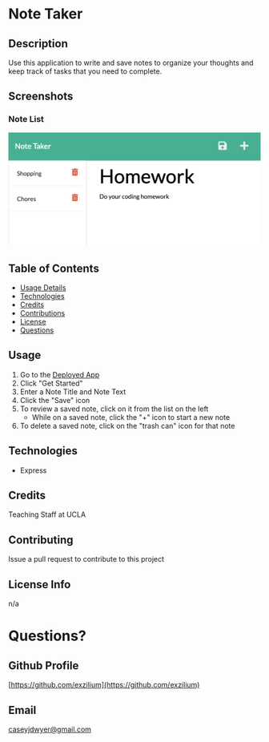 # Note Taker

## Description
Use this application to write and save notes to organize your thoughts and keep track of tasks that you need to complete.


## Screenshots
### Note List
![Note Taker](/public/assets/images/notetaker_readme.png)

## Table of Contents
* [Usage Details](#usage)
* [Technologies](#technologies)
* [Credits](#credits)
* [Contributions](#contributions)
* [License](#license)
* [Questions](#questions)


## Usage
1. Go to the [Deployed App](https://pacific-shelf-96569.herokuapp.com/)
2. Click "Get Started"
3. Enter a Note Title and Note Text
4. Click the "Save" icon
5. To review a saved note, click on it from the list on the left
    * While on a saved note, click the "+" icon to start a new note
6. To delete a saved note, click on the "trash can" icon for that note

## Technologies
* Express

## Credits
Teaching Staff at UCLA

## Contributing
Issue a pull request to contribute to this project

## License Info
n/a

# Questions?

## Github Profile
[https://github.com/exzilium](https://github.com/exzilium)

## Email
[caseyjdwyer@gmail.com](mailto:caseyjdwyer@gmail.com)
